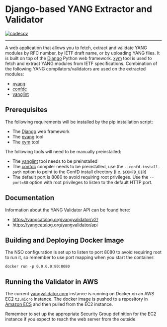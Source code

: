 # Django-based YANG Extractor and Validator

[![codecov](https://codecov.io/gh/YangCatalog/yang-validator-extractor/branch/master/graph/badge.svg?token=xFDIybuCiU)](https://codecov.io/gh/YangCatalog/yang-validator-extractor)

---

A web application that allows you to fetch, extract and validate YANG modules by RFC number, by IETF draft name, or by uploading YANG files. 
It is built on top of the [Django](https://www.djangoproject.com/) Python web framework. [xym](https://github.com/xym-tool/xym) tool is used to fetch and extract YANG modules from IETF specifications. Combination of the following YANG compilators/validators are used on the extracted modules:
- [pyang](https://github.com/mbj4668/pyang)
- [confdc](https://developer.cisco.com/site/confD/downloads/)
- [yanglint](https://github.com/CESNET/libyang)

## Prerequisites
The following requirements will be installed by the pip installation script:
- The [Django](https://www.djangoproject.com/) web framework
- The [pyang](https://github.com/mbj4668/pyang) tool
- The [xym](https://github.com/xym-tool/xym) tool

The following tools will need to be manually preinstalled:
- The [yanglint](https://github.com/CESNET/libyang) tool needs to be preinstalled
- The [confdc](https://developer.cisco.com/site/confD/downloads/) compiler needs to be preinstalled, use the `--confd-install-path` option to point to the ConfD install directory (i.e. `$CONFD_DIR`)
- The default port is 8080 to avoid requiring root privileges. Use the `--port=80` option with root privileges to listen to the default HTTP port.

## Documentation
Information about the YANG Validator API can be found here:
- https://yangcatalog.org/yangvalidator/v2/
- https://yangcatalog.org/yangvalidator/api

## Building and Deploying Docker Image

The NSO configuration is set up to listen to port 8080 to avoid requiring root to run it, so remember to use port mapping when you start the container:

```console
docker run -p 0.0.0.0:80:8080
```

## Running the Validator in AWS

The current [yangvalidator.com](https://yangvalidator.com/) instance is running on Docker on an AWS EC2 `t2.micro` instance. 
The docker image is pushed to a repository in [Amazon ECS](https://aws.amazon.com/ecs/) and then pulled from the EC2 instance.

Remember to set up the appropriate Security Group definition for the EC2 instance if you expect to reach the web server from the outside.
